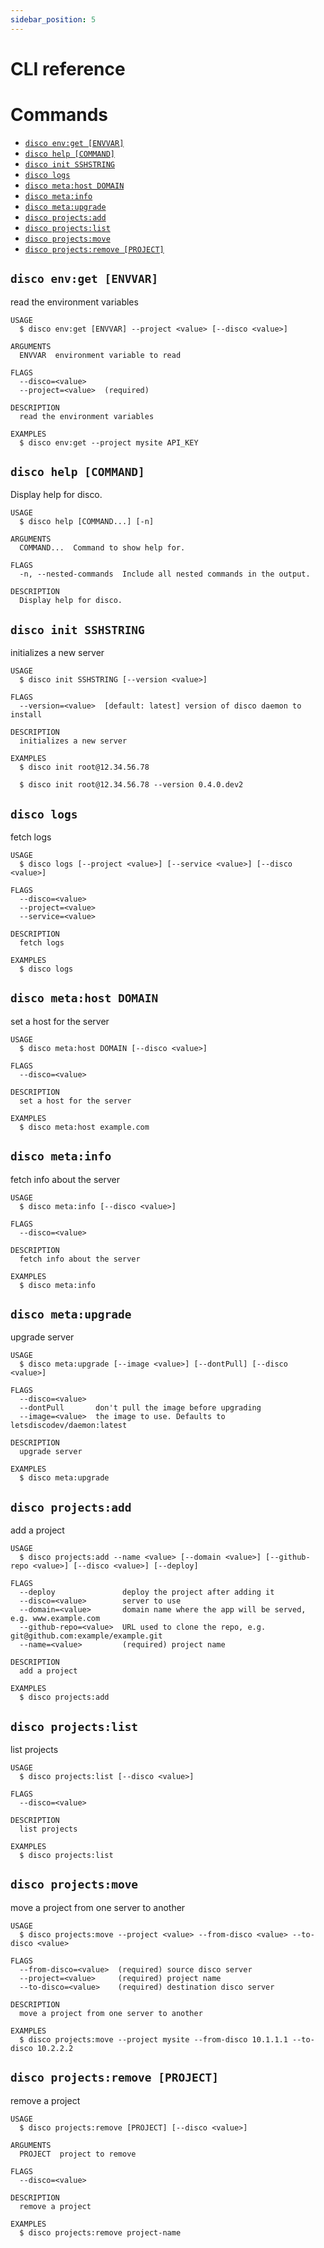 ```yaml
---
sidebar_position: 5
---
```


# CLI reference

# Commands
<!-- commands -->
* [`disco env:get [ENVVAR]`](#disco-envget-envvar)
* [`disco help [COMMAND]`](#disco-help-command)
* [`disco init SSHSTRING`](#disco-init-sshstring)
* [`disco logs`](#disco-logs)
* [`disco meta:host DOMAIN`](#disco-metahost-domain)
* [`disco meta:info`](#disco-metainfo)
* [`disco meta:upgrade`](#disco-metaupgrade)
* [`disco projects:add`](#disco-projectsadd)
* [`disco projects:list`](#disco-projectslist)
* [`disco projects:move`](#disco-projectsmove)
* [`disco projects:remove [PROJECT]`](#disco-projectsremove-project)

## `disco env:get [ENVVAR]`

read the environment variables

```
USAGE
  $ disco env:get [ENVVAR] --project <value> [--disco <value>]

ARGUMENTS
  ENVVAR  environment variable to read

FLAGS
  --disco=<value>
  --project=<value>  (required)

DESCRIPTION
  read the environment variables

EXAMPLES
  $ disco env:get --project mysite API_KEY
```

## `disco help [COMMAND]`

Display help for disco.

```
USAGE
  $ disco help [COMMAND...] [-n]

ARGUMENTS
  COMMAND...  Command to show help for.

FLAGS
  -n, --nested-commands  Include all nested commands in the output.

DESCRIPTION
  Display help for disco.
```

## `disco init SSHSTRING`

initializes a new server

```
USAGE
  $ disco init SSHSTRING [--version <value>]

FLAGS
  --version=<value>  [default: latest] version of disco daemon to install

DESCRIPTION
  initializes a new server

EXAMPLES
  $ disco init root@12.34.56.78

  $ disco init root@12.34.56.78 --version 0.4.0.dev2
```

## `disco logs`

fetch logs

```
USAGE
  $ disco logs [--project <value>] [--service <value>] [--disco <value>]

FLAGS
  --disco=<value>
  --project=<value>
  --service=<value>

DESCRIPTION
  fetch logs

EXAMPLES
  $ disco logs
```

## `disco meta:host DOMAIN`

set a host for the server

```
USAGE
  $ disco meta:host DOMAIN [--disco <value>]

FLAGS
  --disco=<value>

DESCRIPTION
  set a host for the server

EXAMPLES
  $ disco meta:host example.com
```

## `disco meta:info`

fetch info about the server

```
USAGE
  $ disco meta:info [--disco <value>]

FLAGS
  --disco=<value>

DESCRIPTION
  fetch info about the server

EXAMPLES
  $ disco meta:info
```

## `disco meta:upgrade`

upgrade server

```
USAGE
  $ disco meta:upgrade [--image <value>] [--dontPull] [--disco <value>]

FLAGS
  --disco=<value>
  --dontPull       don't pull the image before upgrading
  --image=<value>  the image to use. Defaults to letsdiscodev/daemon:latest

DESCRIPTION
  upgrade server

EXAMPLES
  $ disco meta:upgrade
```

## `disco projects:add`

add a project

```
USAGE
  $ disco projects:add --name <value> [--domain <value>] [--github-repo <value>] [--disco <value>] [--deploy]

FLAGS
  --deploy               deploy the project after adding it
  --disco=<value>        server to use
  --domain=<value>       domain name where the app will be served, e.g. www.example.com
  --github-repo=<value>  URL used to clone the repo, e.g. git@github.com:example/example.git
  --name=<value>         (required) project name

DESCRIPTION
  add a project

EXAMPLES
  $ disco projects:add
```

## `disco projects:list`

list projects

```
USAGE
  $ disco projects:list [--disco <value>]

FLAGS
  --disco=<value>

DESCRIPTION
  list projects

EXAMPLES
  $ disco projects:list
```

## `disco projects:move`

move a project from one server to another

```
USAGE
  $ disco projects:move --project <value> --from-disco <value> --to-disco <value>

FLAGS
  --from-disco=<value>  (required) source disco server
  --project=<value>     (required) project name
  --to-disco=<value>    (required) destination disco server

DESCRIPTION
  move a project from one server to another

EXAMPLES
  $ disco projects:move --project mysite --from-disco 10.1.1.1 --to-disco 10.2.2.2
```

## `disco projects:remove [PROJECT]`

remove a project

```
USAGE
  $ disco projects:remove [PROJECT] [--disco <value>]

ARGUMENTS
  PROJECT  project to remove

FLAGS
  --disco=<value>

DESCRIPTION
  remove a project

EXAMPLES
  $ disco projects:remove project-name
```
<!-- commandsstop -->

